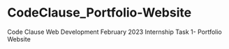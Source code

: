 # CodeClause_Portfolio-Website
Code Clause Web Development February 2023 Internship Task 1- Portfolio Website

